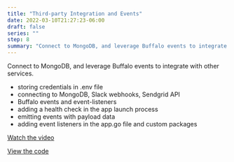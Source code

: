 ```yaml
---
title: "Third-party Integration and Events"
date: 2022-03-10T21:27:23-06:00
draft: false
series: ""
step: 8
summary: "Connect to MongoDB, and leverage Buffalo events to integrate with other services."
---
```


Connect to MongoDB, and leverage Buffalo events to integrate with other services.

  * storing credentials in .env file
  * connecting to MongoDB, Slack webhooks, Sendgrid API
  * Buffalo events and event-listeners
  * adding a health check in the app launch process
  * emitting events with payload data
  * adding event listeners in the app.go file and custom packages

<a href="https://www.youtube.com/watch?v=g20MkDHg8gE&t&list=PL7fZGRmlHt5ldUTseGiwpG_-IjA7Yv143&index=2&t=327s">Watch the video</a>

<a href="https://github.com/briwagner/learn-buffalo/tree/part-8">View the code</a>